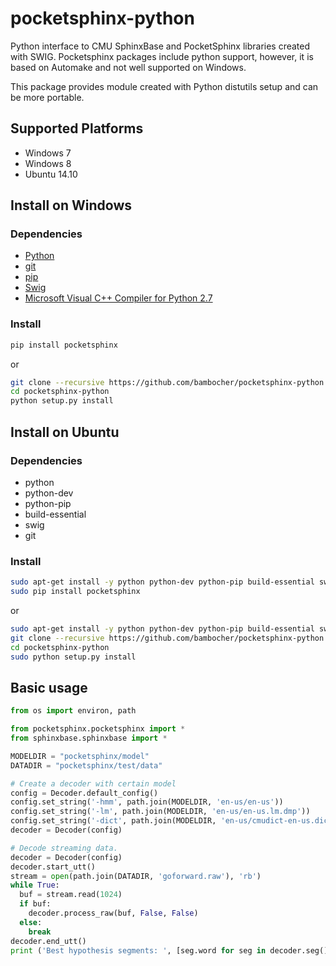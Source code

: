pocketsphinx-python
===================

Python interface to CMU SphinxBase and PocketSphinx libraries created with SWIG.
Pocketsphinx packages include python support, however, it is based on Automake and
not well supported on Windows.

This package provides module created with Python distutils setup and can be more
portable.

Supported Platforms
-------------------

- Windows 7
- Windows 8
- Ubuntu 14.10

Install on Windows
------------------

### Dependencies

- [Python](https://www.python.org/downloads/)
- [git](http://git-scm.com/downloads)
- [pip](https://pypi.python.org/pypi/pip/)
- [Swig](http://www.swig.org/download.html)
- [Microsoft Visual C++ Compiler for Python 2.7](http://aka.ms/vcpython27)

### Install

```bash
pip install pocketsphinx
```

or

```bash
git clone --recursive https://github.com/bambocher/pocketsphinx-python
cd pocketsphinx-python
python setup.py install
```

Install on Ubuntu
-----------------

### Dependencies

- python
- python-dev
- python-pip
- build-essential
- swig
- git

### Install

```bash
sudo apt-get install -y python python-dev python-pip build-essential swig git
sudo pip install pocketsphinx
```

or

```bash
sudo apt-get install -y python python-dev python-pip build-essential swig git
git clone --recursive https://github.com/bambocher/pocketsphinx-python
cd pocketsphinx-python
sudo python setup.py install
```

Basic usage
-----------

```python
from os import environ, path

from pocketsphinx.pocketsphinx import *
from sphinxbase.sphinxbase import *

MODELDIR = "pocketsphinx/model"
DATADIR = "pocketsphinx/test/data"

# Create a decoder with certain model
config = Decoder.default_config()
config.set_string('-hmm', path.join(MODELDIR, 'en-us/en-us'))
config.set_string('-lm', path.join(MODELDIR, 'en-us/en-us.lm.dmp'))
config.set_string('-dict', path.join(MODELDIR, 'en-us/cmudict-en-us.dict'))
decoder = Decoder(config)

# Decode streaming data.
decoder = Decoder(config)
decoder.start_utt()
stream = open(path.join(DATADIR, 'goforward.raw'), 'rb')
while True:
  buf = stream.read(1024)
  if buf:
    decoder.process_raw(buf, False, False)
  else:
    break
decoder.end_utt()
print ('Best hypothesis segments: ', [seg.word for seg in decoder.seg()])
```
